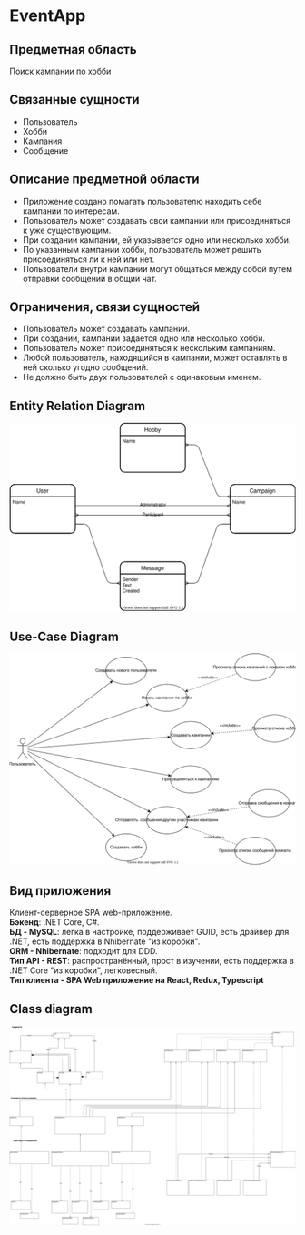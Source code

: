 # EventApp
## Предметная область 
Поиск кампании по хобби
## Связанные сущности
- Пользователь
- Хобби
- Кампания
- Сообщение
## Описание предметной области
- Приложение создано помагать пользователю находить себе кампании по интересам.  
- Пользователь может создавать свои кампании или присоединяться к уже существующим.  
- При создании кампании, ей указывается одно или несколько хобби.  
- По указанным кампании хобби, пользователь может решить присоединяться ли к ней или нет.  
- Пользователи внутри кампании могут общаться между собой путем отправки сообщений в общий чат.  
## Ограничения, связи сущностей
- Пользователь может создавать кампании.
- При создании, кампании задается одно или несколько хобби.
- Пользователь может присоединяться к нескольким кампаниям.
- Любой пользователь, находящийся в кампании, может оставлять в ней сколько угодно сообщений.
- Не должно быть двух пользователей с одинаковым именем.
## Entity Relation Diagram
![Alt text](/src/docs/ER_Diagram.svg)
## Use-Case Diagram
![Alt text](/src/docs/Use_Case_Diagram.svg)
## Вид приложения
Клиент-серверное SPA web-приложение.  
**Бэкенд**: .NET Core, C#.  
**БД - MySQL**: легка в настройке, поддерживает GUID, есть драйвер для .NET, есть поддержка в Nhibernate "из коробки".  
**ORM - Nhibernate**: подходит для DDD.  
**Тип API - REST**: распространённый, прост в изучении, есть поддержка в .NET Core "из коробки", легковесный.  
**Тип клиента - SPA Web приложение на React, Redux, Typescript**
## Class diagram
![Alt text](/src/docs/Class_Diagram.svg)
